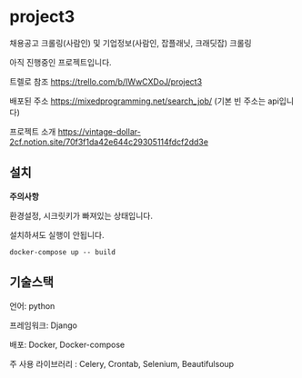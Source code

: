 # project3
 채용공고 크롤링(사람인) 및 기업정보(사람인, 잡플래닛, 크래딧잡) 크롤링

아직 진행중인 프로젝트입니다.

트렐로 참조 https://trello.com/b/IWwCXDoJ/project3

배포된 주소 https://mixedprogramming.net/search_job/ (기본 빈 주소는 api입니다)

프로젝트 소개 https://vintage-dollar-2cf.notion.site/70f3f1da42e644c29305114fdcf2dd3e



## 설치

**주의사항**

환경설정, 시크릿키가 빠져있는 상태입니다.

설치하셔도 실행이 안됩니다.

`docker-compose up -- build`





## 기술스택

언어: python

프레임워크: Django

배포: Docker, Docker-compose

주 사용 라이브러리 : Celery, Crontab, Selenium, Beautifulsoup







